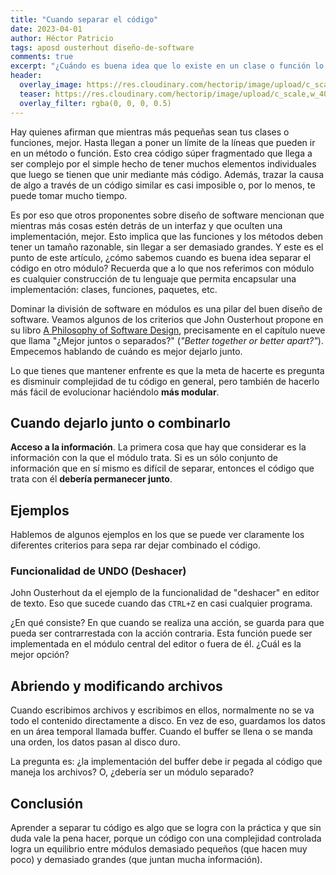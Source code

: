 ```yaml
---
title: "Cuando separar el código"
date: 2023-04-01
author: Héctor Patricio
tags: aposd ousterhout diseño-de-software
comments: true
excerpt: "¿Cuándo es buena idea que lo existe en un clase o función lo descompongas en varios elementos? En este artículo veremos algunos criterios para tomar esta decisión."
header:
  overlay_image: https://res.cloudinary.com/hectorip/image/upload/c_scale,w_1400/v1680411928/risto-kokkonen-HAIDBanzi8o-unsplash_okktgd.jpg
  teaser: https://res.cloudinary.com/hectorip/image/upload/c_scale,w_400/v1680411928/risto-kokkonen-HAIDBanzi8o-unsplash_okktgd.jpg
  overlay_filter: rgba(0, 0, 0, 0.5)
---
```


Hay quienes afirman que mientras más pequeñas sean tus clases o funciones, mejor. Hasta llegan a poner un límite de la líneas que pueden ir en un método o función. Esto crea código súper fragmentado que llega a ser complejo por el simple hecho de tener muchos elementos individuales que luego se tienen que unir mediante más código. Además, trazar la causa de algo a través de un código similar es casi imposible o, por lo menos, te puede tomar mucho tiempo.

Es por eso que otros proponentes sobre diseño de software mencionan que mientras más cosas estén detrás de un interfaz y que oculten una implementación, mejor. Esto implica que las funciones y los métodos deben tener un tamaño razonable, sin llegar a ser demasiado grandes. Y este es el punto de este artículo, ¿cómo sabemos cuando es buena idea separar el código en otro módulo? Recuerda que a lo que nos referimos con módulo es cualquier construcción de tu lenguaje que permita encapsular una implementación: clases, funciones, paquetes, etc.

Dominar la división de software en módulos es una pilar del buen diseño de software. Veamos algunos de los criterios que John Ousterhout propone en su libro [A Philosophy of Software Design](https://web.stanford.edu/~ouster/cgi-bin/book.php), precisamente en el capítulo nueve que llama "¿Mejor juntos o separados?" (_"Better together or better apart?"_). Empecemos hablando de cuándo es mejor dejarlo junto.

Lo que tienes que mantener enfrente es que la meta de hacerte es pregunta es disminuir complejidad de tu código en general, pero también de hacerlo más fácil de evolucionar haciéndolo **más modular**.

## Cuando dejarlo junto o combinarlo

**Acceso a la información**. La primera cosa que hay que considerar es la información con la que el módulo trata. Si es un sólo conjunto de información que en sí mismo es difícil de separar, entonces el código que trata con él **debería permanecer junto**.

## Ejemplos

Hablemos de algunos ejemplos en los que se puede ver claramente los diferentes criterios para sepa rar dejar combinado el código.

### Funcionalidad de UNDO (Deshacer)

John Ousterhout da el ejemplo de la funcionalidad de "deshacer" en editor de texto. Eso que sucede cuando das `CTRL+Z` en casi cualquier programa.

¿En qué consiste? En que cuando se realiza una acción, se guarda para que pueda ser contrarrestada con la acción contraria. Esta función puede ser implementada en el módulo central del editor o fuera de él. ¿Cuál es la mejor opción?

## Abriendo y modificando archivos

Cuando escribimos archivos y escribimos en ellos, normalmente no se va todo el contenido directamente a disco. En vez de eso, guardamos los datos en un área temporal llamada buffer. Cuando el buffer se llena o se manda una orden, los datos pasan al disco duro.

La pregunta es: ¿la implementación del buffer debe ir pegada al código que maneja los archivos? O, ¿debería ser un módulo separado?

## Conclusión

Aprender a separar tu código es algo que se logra con la práctica y que sin duda vale la pena hacer, porque un código con una complejidad controlada logra un equilibrio entre módulos demasiado pequeños (que hacen muy poco) y demasiado grandes (que juntan mucha información).